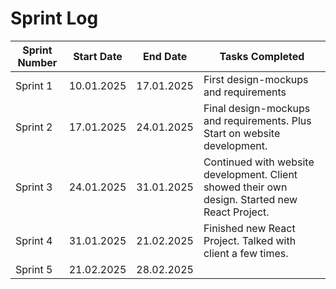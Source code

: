 # Sprint Log

| Sprint Number | Start Date   | End Date     | Tasks Completed |
|---------------|--------------|--------------|-----------------|
|Sprint 1|10.01.2025|17.01.2025|First design-mockups and requirements|
|Sprint 2|17.01.2025|24.01.2025|Final design-mockups and requirements. Plus Start on website development.|
|Sprint 3|24.01.2025|31.01.2025|Continued with website development. Client showed their own design. Started new React Project.|
|Sprint 4|31.01.2025|21.02.2025|Finished new React Project. Talked with client a few times.|
|Sprint 5|21.02.2025|28.02.2025||
